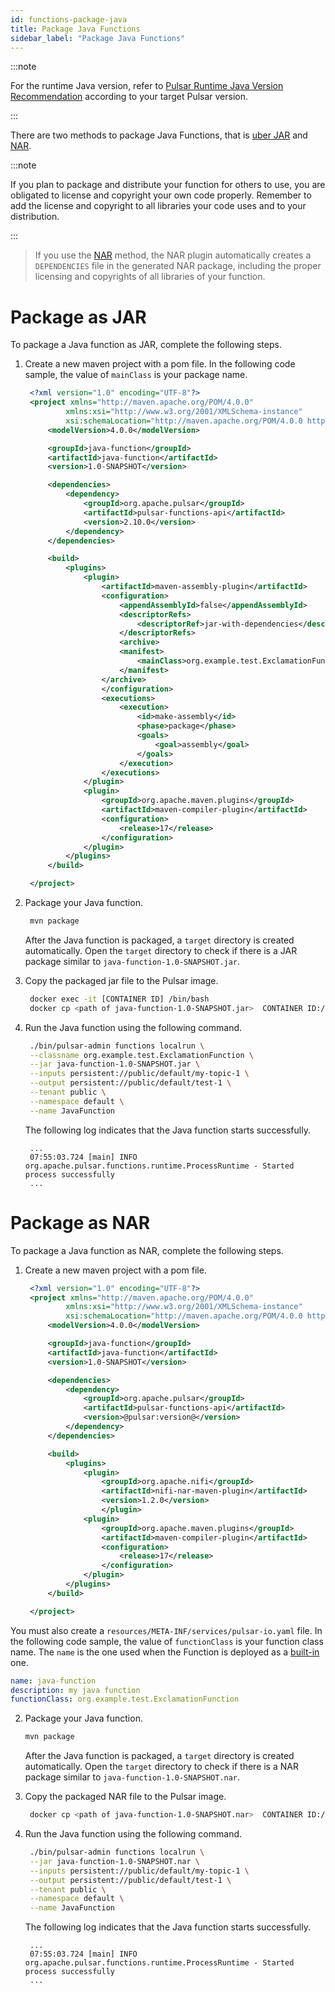 ```yaml
---
id: functions-package-java
title: Package Java Functions
sidebar_label: "Package Java Functions"
---
```


:::note

For the runtime Java version, refer to [Pulsar Runtime Java Version Recommendation](https://github.com/apache/pulsar/blob/master/README.md#pulsar-runtime-java-version-recommendation) according to your target Pulsar version.

:::

There are two methods to package Java Functions, that is [uber JAR](#package-as-jar) and [NAR](#package-as-nar).

:::note

If you plan to package and distribute your function for others to use, you are obligated to
license and copyright your own code properly. Remember to add the license and copyright to
all libraries your code uses and to your distribution.

:::

> If you use the [NAR](#package-as-nar) method, the NAR plugin
automatically creates a `DEPENDENCIES` file in the generated NAR package, including the proper
licensing and copyrights of all libraries of your function.

# Package as JAR

To package a Java function as JAR, complete the following steps.

1. Create a new maven project with a pom file. In the following code sample, the value of `mainClass` is your package name.

   ```xml
    <?xml version="1.0" encoding="UTF-8"?>
    <project xmlns="http://maven.apache.org/POM/4.0.0"
            xmlns:xsi="http://www.w3.org/2001/XMLSchema-instance"
            xsi:schemaLocation="http://maven.apache.org/POM/4.0.0 http://maven.apache.org/xsd/maven-4.0.0.xsd">
        <modelVersion>4.0.0</modelVersion>

        <groupId>java-function</groupId>
        <artifactId>java-function</artifactId>
        <version>1.0-SNAPSHOT</version>

        <dependencies>
            <dependency>
                <groupId>org.apache.pulsar</groupId>
                <artifactId>pulsar-functions-api</artifactId>
                <version>2.10.0</version>
            </dependency>
        </dependencies>

        <build>
            <plugins>
                <plugin>
                    <artifactId>maven-assembly-plugin</artifactId>
                    <configuration>
                        <appendAssemblyId>false</appendAssemblyId>
                        <descriptorRefs>
                            <descriptorRef>jar-with-dependencies</descriptorRef>
                        </descriptorRefs>
                        <archive>
                        <manifest>
                            <mainClass>org.example.test.ExclamationFunction</mainClass>
                        </manifest>
                    </archive>
                    </configuration>
                    <executions>
                        <execution>
                            <id>make-assembly</id>
                            <phase>package</phase>
                            <goals>
                                <goal>assembly</goal>
                            </goals>
                        </execution>
                    </executions>
                </plugin>
                <plugin>
                    <groupId>org.apache.maven.plugins</groupId>
                    <artifactId>maven-compiler-plugin</artifactId>
                    <configuration>
                        <release>17</release>
                    </configuration>
                </plugin>
            </plugins>
        </build>

    </project>
   ```

2. Package your Java function.

   ```bash
    mvn package
   ```

   After the Java function is packaged, a `target` directory is created automatically. Open the `target` directory to check if there is a JAR package similar to `java-function-1.0-SNAPSHOT.jar`.

3. Copy the packaged jar file to the Pulsar image.

   ```bash
    docker exec -it [CONTAINER ID] /bin/bash
    docker cp <path of java-function-1.0-SNAPSHOT.jar>  CONTAINER ID:/pulsar
   ```

4. Run the Java function using the following command.

   ```bash
    ./bin/pulsar-admin functions localrun \
    --classname org.example.test.ExclamationFunction \
    --jar java-function-1.0-SNAPSHOT.jar \
    --inputs persistent://public/default/my-topic-1 \
    --output persistent://public/default/test-1 \
    --tenant public \
    --namespace default \
    --name JavaFunction
   ```

   The following log indicates that the Java function starts successfully.

   ```text
    ...
    07:55:03.724 [main] INFO  org.apache.pulsar.functions.runtime.ProcessRuntime - Started process successfully
    ...
   ```

# Package as NAR

To package a Java function as NAR, complete the following steps.

1. Create a new maven project with a pom file.

   ```xml
    <?xml version="1.0" encoding="UTF-8"?>
    <project xmlns="http://maven.apache.org/POM/4.0.0"
            xmlns:xsi="http://www.w3.org/2001/XMLSchema-instance"
            xsi:schemaLocation="http://maven.apache.org/POM/4.0.0 http://maven.apache.org/xsd/maven-4.0.0.xsd">
        <modelVersion>4.0.0</modelVersion>

        <groupId>java-function</groupId>
        <artifactId>java-function</artifactId>
        <version>1.0-SNAPSHOT</version>

        <dependencies>
            <dependency>
                <groupId>org.apache.pulsar</groupId>
                <artifactId>pulsar-functions-api</artifactId>
                <version>@pulsar:version@</version>
            </dependency>
        </dependencies>

        <build>
            <plugins>
                <plugin>
                    <groupId>org.apache.nifi</groupId>
                    <artifactId>nifi-nar-maven-plugin</artifactId>
                    <version>1.2.0</version>
                    </plugin>
                <plugin>
                    <groupId>org.apache.maven.plugins</groupId>
                    <artifactId>maven-compiler-plugin</artifactId>
                    <configuration>
                        <release>17</release>
                    </configuration>
                </plugin>
            </plugins>
        </build>

    </project>
   ```

You must also create a `resources/META-INF/services/pulsar-io.yaml` file. In the following code sample, the value of `functionClass` is your function class name. The `name` is the one used when the Function is deployed as a [built-in](functions-deploy-cluster-builtin.md) one.

```yaml
name: java-function
description: my java function
functionClass: org.example.test.ExclamationFunction
```

2. Package your Java function.

   ```bash
   mvn package
   ```

   After the Java function is packaged, a `target` directory is created automatically. Open the `target` directory to check if there is a NAR package similar to `java-function-1.0-SNAPSHOT.nar`.

3. Copy the packaged NAR file to the Pulsar image.

   ```bash
    docker cp <path of java-function-1.0-SNAPSHOT.nar>  CONTAINER ID:/pulsar
   ```

4. Run the Java function using the following command.

   ```bash
    ./bin/pulsar-admin functions localrun \
    --jar java-function-1.0-SNAPSHOT.nar \
    --inputs persistent://public/default/my-topic-1 \
    --output persistent://public/default/test-1 \
    --tenant public \
    --namespace default \
    --name JavaFunction
   ```

   The following log indicates that the Java function starts successfully.

   ```text
    ...
    07:55:03.724 [main] INFO  org.apache.pulsar.functions.runtime.ProcessRuntime - Started process successfully
    ...
   ```
